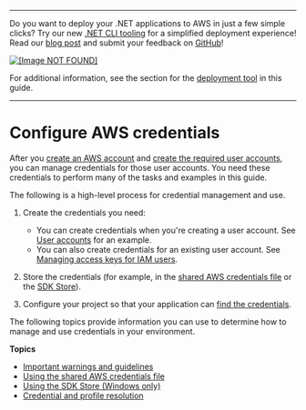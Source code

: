 --------

Do you want to deploy your \.NET applications to AWS in just a few simple clicks? Try our new [\.NET CLI tooling](https://www.nuget.org/packages/AWS.Deploy.CLI/) for a simplified deployment experience\! Read our [blog post](https://aws.amazon.com/blogs/developer/reimagining-the-aws-net-deployment-experience/) and submit your feedback on [GitHub](https://github.com/aws/aws-dotnet-deploy)\!

 [ ![\[Image NOT FOUND\]](http://docs.aws.amazon.com/sdk-for-net/v3/developer-guide/images/BannerButton.png) ](https://github.com/aws/aws-dotnet-deploy/)

For additional information, see the section for the [deployment tool](https://docs.aws.amazon.com/sdk-for-net/v3/developer-guide/deployment-tool.html) in this guide\.

--------

# Configure AWS credentials<a name="net-dg-config-creds"></a>

After you [create an AWS account](net-dg-signup.md) and [create the required user accounts](net-dg-users-roles.md), you can manage credentials for those user accounts\. You need these credentials to perform many of the tasks and examples in this guide\.

The following is a high\-level process for credential management and use\.

1. Create the credentials you need:
   + You can create credentials when you're creating a user account\. See [User accounts](net-dg-users-roles.md#net-dg-users-roles-user) for an example\.
   + You can also create credentials for an existing user account\. See [Managing access keys for IAM users](https://docs.aws.amazon.com/IAM/latest/UserGuide/id_credentials_access-keys.html#Using_CreateAccessKey)\.

1. Store the credentials \(for example, in the [shared AWS credentials file](creds-file.md) or the [SDK Store](sdk-store.md)\)\.

1. Configure your project so that your application can [find the credentials](creds-assign.md)\.

The following topics provide information you can use to determine how to manage and use credentials in your environment\.

**Topics**
+ [Important warnings and guidelines](net-dg-config-creds-warnings-and-guidelines.md)
+ [Using the shared AWS credentials file](creds-file.md)
+ [Using the SDK Store \(Windows only\)](sdk-store.md)
+ [Credential and profile resolution](creds-assign.md)